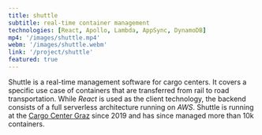 ```yaml
---
title: shuttle
subtitle: real-time container management 
technologies: [React, Apollo, Lambda, AppSync, DynamoDB]
mp4: '/images/shuttle.mp4'
webm: '/images/shuttle.webm'
link: '/project/shuttle'
featured: true
---
```


Shuttle is a real-time management software for cargo centers.
It covers a specific use case of containers that are transferred from rail to road transportation.
While *React* is used as the client technology, the backend consists of a full serverless architecture running on *AWS*.
Shuttle is running at the [Cargo Center Graz](http://www.cargo-center-graz.at/) since 2019 and has since managed more than 10k containers.